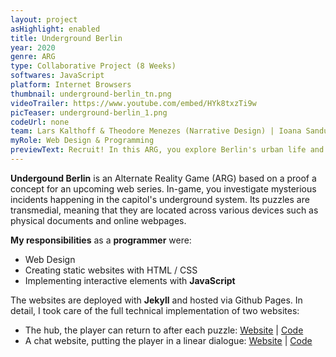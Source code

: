 ```yaml
---
layout: project
asHighlight: enabled
title: Underground Berlin
year: 2020
genre: ARG
type: Collaborative Project (8 Weeks)
softwares: JavaScript
platform: Internet Browsers
thumbnail: underground-berlin_tn.png
videoTrailer: https://www.youtube.com/embed/HYk8txzTi9w
picTeaser: underground-berlin_1.png
codeUrl: none
team: Lars Kalthoff & Theodore Menezes (Narrative Design) | Ioana Sandu (Graphic Design) | Lucas Donnard (Consulting)
myRole: Web Design & Programming
previewText: Recruit! In this ARG, you explore Berlin's urban life and crave for acceptance in a secret underground society
---
```


<b>Undergound Berlin</b> is an Alternate Reality Game (ARG) based on a proof a concept for an upcoming web series.
In-game, you investigate mysterious incidents happening in the capitol's underground system. Its puzzles are transmedial, meaning that they are located across various devices such as physical documents and online webpages.

<b>My responsibilities</b> as a <b>programmer</b> were:
<ul>
<li>Web Design</li>
<li>Creating static websites with HTML / CSS</li>
<li>Implementing interactive elements with <b>JavaScript</b></li>
</ul>

The websites are deployed with <b>Jekyll</b> and hosted via Github Pages. In detail, I took care of the full technical implementation of two websites:
<ul>
	<li>The hub, the player can return to after each puzzle: <a href="https://enter-the-sewers.com/" target="_blank">Website</a> | <a href="https://github.com/m-gebhart/enter-the-sewers.github.io" target="_blank">Code</a></li>
	<li>A chat website, putting the player in a linear dialogue: <a href="https://rat-chat.enter-the-sewers.com/" target="_blank">Website</a> | <a href="https://github.com/m-gebhart/the-chat.com" target="_blank">Code</a></li>
</ul>